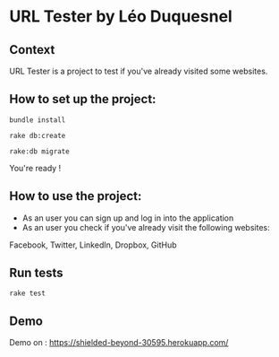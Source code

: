 URL Tester by Léo Duquesnel
==

## Context

URL Tester is a project to test if you've already visited some websites.

## How to set up the project:

`bundle install`

`rake db:create`

`rake:db migrate`

You're ready !

## How to use the project:

- As an user you can sign up and log in into the application
- As an user you check if you've already visit the following websites:

Facebook,
Twitter,
LinkedIn,
Dropbox,
GitHub

## Run tests

`rake test`

## Demo

Demo on : https://shielded-beyond-30595.herokuapp.com/